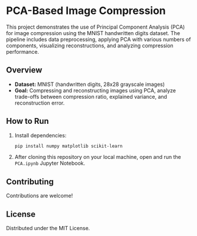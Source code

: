 # PCA-Based Image Compression

This project demonstrates the use of Principal Component Analysis (PCA) for image compression using the MNIST handwritten digits dataset. The pipeline includes data preprocessing, applying PCA with various numbers of components, visualizing reconstructions, and analyzing compression performance.

## Overview
- **Dataset:** MNIST (handwritten digits, 28x28 grayscale images)
- **Goal:** Compressing and reconstructing images using PCA, analyze trade-offs between compression ratio, explained variance, and reconstruction error.

## How to Run
1. Install dependencies:
    ```bash
    pip install numpy matplotlib scikit-learn
    ```
2. After cloning this repository on your local machine, open and run the `PCA.ipynb` Jupyter Notebook.

## Contributing

Contributions are welcome!

## License

Distributed under the MIT License.
